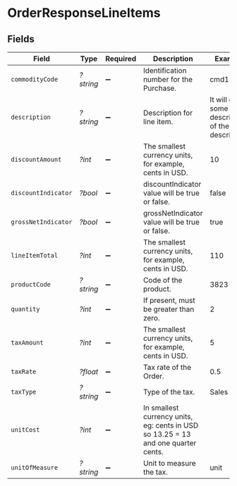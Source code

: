 # OrderResponseLineItems


## Fields

| Field                                                                             | Type                                                                              | Required                                                                          | Description                                                                       | Example                                                                           |
| --------------------------------------------------------------------------------- | --------------------------------------------------------------------------------- | --------------------------------------------------------------------------------- | --------------------------------------------------------------------------------- | --------------------------------------------------------------------------------- |
| `commodityCode`                                                                   | *?string*                                                                         | :heavy_minus_sign:                                                                | Identification number for the Purchase.                                           | cmd123                                                                            |
| `description`                                                                     | *?string*                                                                         | :heavy_minus_sign:                                                                | Description for line item.                                                        | It will give some description of the order description.                           |
| `discountAmount`                                                                  | *?int*                                                                            | :heavy_minus_sign:                                                                | The smallest currency units, for example, cents in USD.                           | 10                                                                                |
| `discountIndicator`                                                               | *?bool*                                                                           | :heavy_minus_sign:                                                                | discountIndicator value will be true or false.                                    | false                                                                             |
| `grossNetIndicator`                                                               | *?bool*                                                                           | :heavy_minus_sign:                                                                | grossNetIndicator value will be true or false.                                    | true                                                                              |
| `lineItemTotal`                                                                   | *?int*                                                                            | :heavy_minus_sign:                                                                | The smallest currency units, for example, cents in USD.                           | 110                                                                               |
| `productCode`                                                                     | *?string*                                                                         | :heavy_minus_sign:                                                                | Code of the product.                                                              | 3823                                                                              |
| `quantity`                                                                        | *?int*                                                                            | :heavy_minus_sign:                                                                | If present, must be greater than zero.                                            | 2                                                                                 |
| `taxAmount`                                                                       | *?int*                                                                            | :heavy_minus_sign:                                                                | The smallest currency units, for example, cents in USD.                           | 5                                                                                 |
| `taxRate`                                                                         | *?float*                                                                          | :heavy_minus_sign:                                                                | Tax rate of the Order.                                                            | 0.5                                                                               |
| `taxType`                                                                         | *?string*                                                                         | :heavy_minus_sign:                                                                | Type of the tax.                                                                  | Sales                                                                             |
| `unitCost`                                                                        | *?int*                                                                            | :heavy_minus_sign:                                                                | In smallest currency units, eg: cents in USD so 13.25 = 13 and one quarter cents. |                                                                                   |
| `unitOfMeasure`                                                                   | *?string*                                                                         | :heavy_minus_sign:                                                                | Unit to measure the tax.                                                          | unit                                                                              |